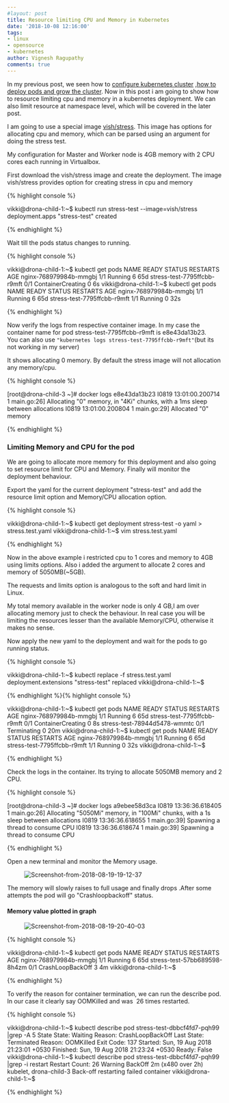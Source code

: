 ```yaml
---
#layout: post
title: Resource limiting CPU and Memory in Kubernetes
date: '2018-10-08 12:16:00'
tags:
- linux
- opensource
- kubernetes
author: Vignesh Ragupathy
comments: true
---
```


In my previous post, we seen how to [configure kubernetes cluster](/kubernetes-on-ubuntu-18-04-with-dashbaoard) ,[how to deploy pods and grow the cluster](/kubernetes-growing-the-cluster-with-centos-7-node/). Now in this post i am going to show how to resource limiting cpu and memory in a kubernetes deployment. We can also limit resource at namespace level, which will be covered in the later post.

I am going to use a special image [vish/stress](https://hub.docker.com/r/vish/stress/). This image has options for allocating cpu and memory, which can be parsed using an argument for doing the stress test.

My configuration for Master and Worker node is 4GB memory with 2 CPU cores each running in Virtualbox.

First download the vish/stress image and create the deployment. The image vish/stress provides option for creating stress in cpu and memory

{% highlight console %}

vikki@drona-child-1:~$ kubectl run stress-test --image=vish/stress
deployment.apps "stress-test" created

{% endhighlight %}

Wait till the pods status changes to running.

{% highlight console %}

vikki@drona-child-1:~$ kubectl get pods
NAME READY STATUS RESTARTS AGE
nginx-768979984b-mmgbj 1/1 Running 6 65d
stress-test-7795ffcbb-r9mft 0/1 ContainerCreating 0 6s
vikki@drona-child-1:~$ kubectl get pods
NAME READY STATUS RESTARTS AGE
nginx-768979984b-mmgbj 1/1 Running 6 65d
stress-test-7795ffcbb-r9mft 1/1 Running 0 32s

{% endhighlight %}

Now verify the logs from respective container image. In my case the container name for pod stress-test-7795ffcbb-r9mft is e8e43da13b23.  
You can also use `"kubernetes logs stress-test-7795ffcbb-r9mft"`(but its not working in my server)

It shows allocating 0 memory. By default the stress image will not allocation any memory/cpu.

{% highlight console %}

[root@drona-child-3 ~]# docker logs e8e43da13b23
I0819 13:01:00.200714 1 main.go:26] Allocating "0" memory, in "4Ki" chunks, with a 1ms sleep between allocations
I0819 13:01:00.200804 1 main.go:29] Allocated "0" memory

{% endhighlight %}
### Limiting Memory and CPU for the pod

We are going to allocate more memory for this deployment and also going to set resource limit for CPU and Memory. Finally will monitor the deployment behaviour.

Export the yaml for the current deployment "stress-test" and add the resource limit option and Memory/CPU allocation option.

{% highlight console %}

vikki@drona-child-1:~$ kubectl get deployment stress-test -o yaml > stress.test.yaml
vikki@drona-child-1:~$ vim stress.test.yaml

{% endhighlight %}

Now in the above example i restricted cpu to 1 cores and memory to 4GB using limits options. Also i added the argument to allocate 2 cores and memory of 5050MB(~5GB).

The requests and limits option is analogous to the soft and hard limit in Linux.

My total memory available in the worker node is only 4 GB,I am over allocating memory just to check the behaviour. In real case you will be limiting the resources lesser than the available Memory/CPU, otherwise it makes no sense.

Now apply the new yaml to the deployment and wait for the pods to go running status.

{% highlight console %}

vikki@drona-child-1:~$ kubectl replace -f stress.test.yaml 
deployment.extensions "stress-test" replaced
vikki@drona-child-1:~$ 

{% endhighlight %}{% highlight console %}

vikki@drona-child-1:~$ kubectl get pods
NAME READY STATUS RESTARTS AGE
nginx-768979984b-mmgbj 1/1 Running 6 65d
stress-test-7795ffcbb-r9mft 0/1 ContainerCreating 0 8s
stress-test-78944d5478-wmmtc 0/1 Terminating 0 20m
vikki@drona-child-1:~$ kubectl get pods
NAME READY STATUS RESTARTS AGE
nginx-768979984b-mmgbj 1/1 Running 6 65d
stress-test-7795ffcbb-r9mft 1/1 Running 0 32s
vikki@drona-child-1:~$ 

{% endhighlight %}

Check the logs in the container. Its trying to allocate 5050MB memory and 2 CPU.

{% highlight console %}

[root@drona-child-3 ~]# docker logs a9ebee58d3ca
I0819 13:36:36.618405 1 main.go:26] Allocating "5050Mi" memory, in "100Mi" chunks, with a 1s sleep between allocations
I0819 13:36:36.618655 1 main.go:39] Spawning a thread to consume CPU
I0819 13:36:36.618674 1 main.go:39] Spawning a thread to consume CPU

{% endhighlight %}

Open a new terminal and monitor the Memory usage.

<!--kg-card-begin: image--><figure class="kg-card kg-image-card"><img src="../../images/2018/08/Screenshot-from-2018-08-19-19-12-37.png" class="kg-image" alt="Screenshot-from-2018-08-19-19-12-37"></figure><!--kg-card-end: image-->

The memory will slowly raises to full usage and finally drops .After some attempts the pod will go "Crashloopbackoff" status.

#### Memory value plotted in graph
<!--kg-card-begin: image--><figure class="kg-card kg-image-card"><img src="../../images/2018/08/Screenshot-from-2018-08-19-20-40-03.png" class="kg-image" alt="Screenshot-from-2018-08-19-20-40-03"></figure><!--kg-card-end: image-->{% highlight console %}

vikki@drona-child-1:~$ kubectl get pods
NAME READY STATUS RESTARTS AGE
nginx-768979984b-mmgbj 1/1 Running 6 65d
stress-test-57bb689598-8h4zm 0/1 CrashLoopBackOff 3 4m
vikki@drona-child-1:~$ 

{% endhighlight %}

To verify the reason for container termination, we can run the describe pod. In our case it clearly say OOMKilled and was &nbsp;26 times restarted.

{% highlight console %}

vikki@drona-child-1:~$ kubectl describe pod stress-test-dbbcf4fd7-pqh99 |grep -A 5 State
    State: Waiting
        Reason: CrashLoopBackOff
    Last State: Terminated
        Reason: OOMKilled
        Exit Code: 137
        Started: Sun, 19 Aug 2018 21:23:01 +0530
        Finished: Sun, 19 Aug 2018 21:23:24 +0530
    Ready: False
vikki@drona-child-1:~$ kubectl describe pod stress-test-dbbcf4fd7-pqh99 |grep -i restart
    Restart Count: 26
    Warning BackOff 2m (x480 over 2h) kubelet, drona-child-3 Back-off restarting failed container
vikki@drona-child-1:~$ 

{% endhighlight %}